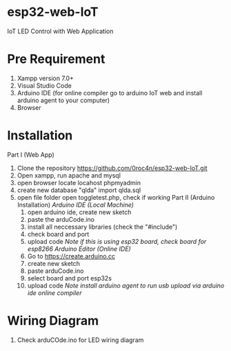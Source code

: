 # esp32-web-IoT
IoT LED Control with Web Application

# Pre Requirement
1. Xampp version 7.0+
2. Visual Studio Code
3. Arduino IDE (for online compiler go to arduino IoT web and install arduino agent to your computer)
4. Browser
# Installation
Part I (Web App)
1. Clone the repository https://github.com/0roc4n/esp32-web-IoT.git
2. Open xampp, run apache and mysql
3. open browser locate locahost phpmyadmin
4. create new database "qlda" import qlda.sql
5. open file folder open toggletest.php, check if working
Part II (Arduino Installation)
*Arduino IDE (Local Machine)*
   1. open arduino ide, create new sketch
   2. paste the arduCode.ino
   3. install all neccessary libraries (check the "#include")
   4. check board and port
   5. upload code
*Note if this is using esp32 board, check board for esp8266*
*Arduino Editor (Online IDE)*
    1. Go to https://create.arduino.cc
    2. create new sketch
    3. paste arduCode.ino
    4. select board and port esp32s
    5. upload code
*Note install arduino agent to run usb upload via arduino ide online compiler*
# Wiring Diagram
1. Check arduCOde.ino for LED wiring diagram
